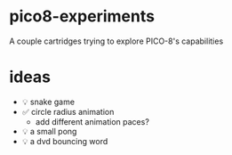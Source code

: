 # pico8-experiments
A couple cartridges trying to explore PICO-8's capabilities

# ideas
- 💡 snake game
- ✅ circle radius animation
  - add different animation paces?
- 💡 a small pong
- 💡 a dvd bouncing word
